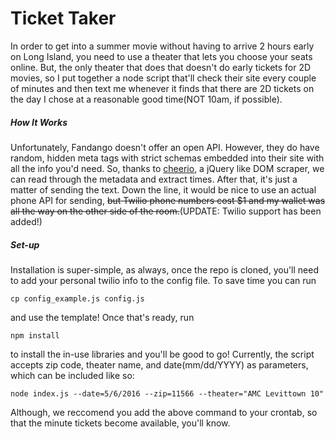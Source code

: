 # Ticket Taker
In order to get into a summer movie without having to arrive 2 hours early on Long Island, you need to use a theater that lets you choose your seats online.  But, the only theater that does that doesn't do early tickets for 2D movies, so I put together a node script that'll check their site every couple of minutes and then text me whenever it finds that there are 2D tickets on the day I chose at a reasonable good time(NOT 10am, if possible).

##### How It Works
Unfortunately, Fandango doesn't offer an open API.  However, they do have random, hidden meta tags with strict schemas embedded into their site with all the info you'd need.  So, thanks to [cheerio](https://github.com/cheeriojs/cheerio), a jQuery like DOM scraper, we can read through the metadata and extract times.  After that, it's just a matter of sending the text.  Down the line, it would be nice to use an actual phone API for sending, ~~but Twilio phone numbers cost $1 and my wallet was all the way on the other side of the room.~~(UPDATE: Twilio support has been added!)

##### Set-up

Installation is super-simple, as always, once the repo is cloned, you'll need to add your personal twilio info to the config file.  To save time you can run 
```
cp config_example.js config.js
```
and use the template!  Once that's ready, run

```
npm install
```
to install the in-use libraries and you'll be good to go! Currently, the script accepts zip code, theater name, and date(mm/dd/YYYY) as parameters, which can be included like so:
```
node index.js --date=5/6/2016 --zip=11566 --theater="AMC Levittown 10"
```
Although, we reccomend you add the above command to your crontab, so that the minute tickets become available, you'll know.
